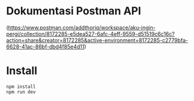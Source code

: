 # Dokumentasi Postman API
(https://www.postman.com/addthoriq/workspace/aku-ingin-pergi/collection/8172285-e5dea527-6afc-4eff-9559-d51519c6c16c?action=share&creator=8172285&active-environment=8172285-c2779bfa-6628-41ac-86bf-dbd4f85e4d11)

# Install
    npm install
    npm run dev